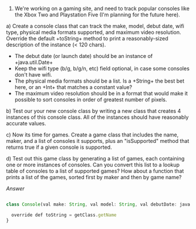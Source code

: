 1) We're working on a gaming site, and need to track popular consoles like the Xbox Two and Playstation Five (I'm planning for the future here). 

a) Create a console class that can track the make, model, debut date, wifi type, physical media formats supported, and maximum video resolution. Override the default +toString+ method to print a reasonably-sized description of the instance (< 120 chars).

* The debut date (or launch date) should be an instance of +java.util.Date+
* Keep the wifi type (b/g, b/g/n, etc) field optional, in case some consoles don't have wifi.
* The physical media formats should be a list. Is a +String+ the best bet here, or an +Int+ that matches a constant value?
* The maximum video resolution should be in a format that would make it possible to sort consoles in order of greatest number of pixels.

b) Test our your new console class by writing a new class that creates 4 instances of this console class. All of the instances should have reasonably accurate values.

c) Now its time for games. Create a game class that includes the name, maker, and a list of consoles it supports, plus an "isSupported" method that returns true if a given console is supported. 

d) Test out this game class by generating a list of games, each containing one or more instances of consoles. Can you convert this list to a lookup table of consoles to a list of supported games? How about a function that prints a list of the games, sorted first by maker and then by game name?

*Answer*

```javascript

class Console(val make: String, val model: String, val debutDate: java.util.Date, val physicalMedia: List[String],Wifi: String, val videoRes: Int) {

  override def toString = getClass.getName
}
 ```
